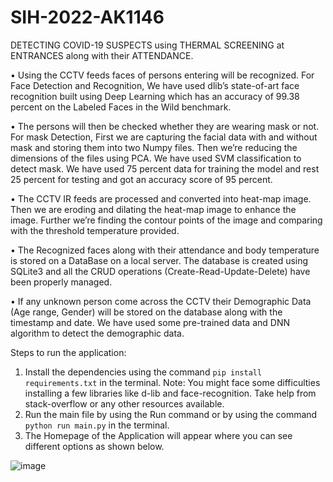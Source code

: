 # SIH-2022-AK1146
DETECTING COVID-19 SUSPECTS using THERMAL SCREENING at ENTRANCES along with
their ATTENDANCE.

• Using the CCTV feeds faces of persons entering will be recognized. For Face Detection and Recognition, We have used
dlib’s state-of-art face recognition built using Deep Learning which has an accuracy of 99.38 percent on the Labeled
Faces in the Wild benchmark.

• The persons will then be checked whether they are wearing mask or not. For mask Detection, First we are capturing the
facial data with and without mask and storing them into two Numpy files. Then we’re reducing the dimensions of the
files using PCA. We have used SVM classification to detect mask. We have used 75 percent data for training the model
and rest 25 percent for testing and got an accuracy score of 95 percent.

• The CCTV IR feeds are processed and converted into heat-map image. Then we are eroding and dilating the
heat-map image to enhance the image. Further we’re finding the contour points of the image and comparing with the
threshold temperature provided.

• The Recognized faces along with their attendance and body temperature is stored on a DataBase on a local server. The
database is created using SQLite3 and all the CRUD operations (Create-Read-Update-Delete) have been properly
managed.

• If any unknown person come across the CCTV their Demographic Data (Age range, Gender) will be stored on the
database along with the timestamp and date. We have used some pre-trained data and DNN algorithm to detect the
demographic data.


Steps to run the application:

1. Install the dependencies using the command `pip install requirements.txt` in the terminal.
   Note: You might face some difficulties installing a few libraries like d-lib and face-recognition. Take help from stack-overflow or any other resources available.
2. Run the main file by using the Run command or by using the command `python run main.py` in the terminal.
3. The Homepage of the Application will appear where you can see different options as shown below.

![image](https://github.com/tauquirahmed/SIH-2022-PS-Code-AK1146/assets/100079429/84efbe0d-9ba5-4d30-8825-d709111597d1)

